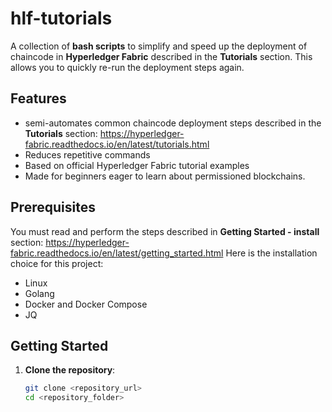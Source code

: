 # hlf-tutorials
A collection of **bash scripts** to simplify and speed up the deployment of chaincode in **Hyperledger Fabric** described in the **Tutorials** section. This allows you to quickly re-run the deployment steps again.

## Features

- semi-automates common chaincode deployment steps described in the **Tutorials** section: https://hyperledger-fabric.readthedocs.io/en/latest/tutorials.html
- Reduces repetitive commands
- Based on official Hyperledger Fabric tutorial examples
- Made for beginners eager to learn about permissioned blockchains.
  
## Prerequisites

You must read and perform the steps described in **Getting Started - install** section: https://hyperledger-fabric.readthedocs.io/en/latest/getting_started.html
Here is the installation choice for this project:
- Linux
- Golang 
- Docker and Docker Compose
- JQ

## Getting Started

1. **Clone the repository**:

   ```bash
   git clone <repository_url>
   cd <repository_folder>
